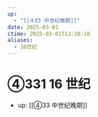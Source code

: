 ```yaml
---
up:
  - "[[④33 中世纪晚期]]"
date: 2025-03-01
ctime: 2025-03-01T13:28:10
aliases:
  - 16世纪
---
```


# ④331 16 世纪

- up: [[④33 中世纪晚期]]
